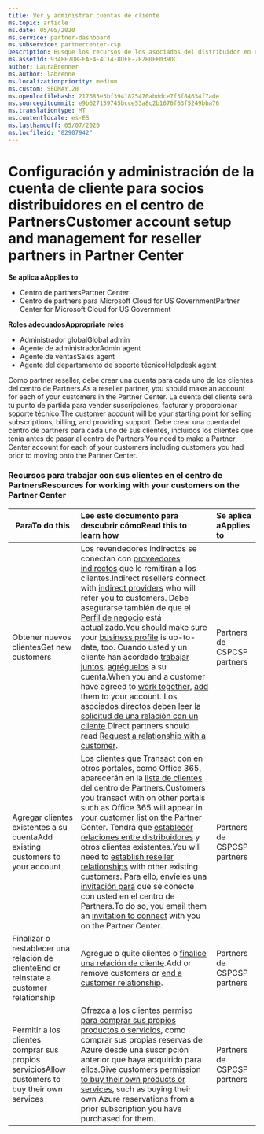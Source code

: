 ```yaml
---
title: Ver y administrar cuentas de cliente
ms.topic: article
ms.date: 05/05/2020
ms.service: partner-dashboard
ms.subservice: partnercenter-csp
Description: Busque los recursos de los asociados del distribuidor en el centro de Partners. Esto incluye la creación de cuentas de cliente antes de vender suscripciones, factura u ofrecer soporte técnico.
ms.assetid: 934FF7D8-FAE4-4C14-8DFF-7E2B0FF039DC
author: LauraBrenner
ms.author: labrenne
ms.localizationpriority: medium
ms.custom: SEOMAY.20
ms.openlocfilehash: 217685e3bf3941825470abddce7f5f84634f7ade
ms.sourcegitcommit: e9b627159745bcce53a8c2b1676f63f5249bba76
ms.translationtype: MT
ms.contentlocale: es-ES
ms.lasthandoff: 05/07/2020
ms.locfileid: "82907942"
---
```

# <a name="customer-account-setup-and-management-for-reseller-partners-in-partner-center"></a><span data-ttu-id="1dcba-104">Configuración y administración de la cuenta de cliente para socios distribuidores en el centro de Partners</span><span class="sxs-lookup"><span data-stu-id="1dcba-104">Customer account setup and management for reseller partners in Partner Center</span></span>

<span data-ttu-id="1dcba-105">**Se aplica a**</span><span class="sxs-lookup"><span data-stu-id="1dcba-105">**Applies to**</span></span>

-  <span data-ttu-id="1dcba-106">Centro de partners</span><span class="sxs-lookup"><span data-stu-id="1dcba-106">Partner Center</span></span>
-  <span data-ttu-id="1dcba-107">Centro de partners para Microsoft Cloud for US Government</span><span class="sxs-lookup"><span data-stu-id="1dcba-107">Partner Center for Microsoft Cloud for US Government</span></span>

<span data-ttu-id="1dcba-108">**Roles adecuados**</span><span class="sxs-lookup"><span data-stu-id="1dcba-108">**Appropriate roles**</span></span>

- <span data-ttu-id="1dcba-109">Administrador global</span><span class="sxs-lookup"><span data-stu-id="1dcba-109">Global admin</span></span>
- <span data-ttu-id="1dcba-110">Agente de administrador</span><span class="sxs-lookup"><span data-stu-id="1dcba-110">Admin agent</span></span>
- <span data-ttu-id="1dcba-111">Agente de ventas</span><span class="sxs-lookup"><span data-stu-id="1dcba-111">Sales agent</span></span>
- <span data-ttu-id="1dcba-112">Agente del departamento de soporte técnico</span><span class="sxs-lookup"><span data-stu-id="1dcba-112">Helpdesk agent</span></span>

<span data-ttu-id="1dcba-113">Como partner reseller, debe crear una cuenta para cada uno de los clientes del centro de Partners.</span><span class="sxs-lookup"><span data-stu-id="1dcba-113">As a reseller partner, you should make an account for each of your customers in the Partner Center.</span></span> <span data-ttu-id="1dcba-114">La cuenta del cliente será tu punto de partida para vender suscripciones, facturar y proporcionar soporte técnico.</span><span class="sxs-lookup"><span data-stu-id="1dcba-114">The customer account will be your starting point for selling subscriptions, billing, and providing support.</span></span> <span data-ttu-id="1dcba-115">Debe crear una cuenta del centro de partners para cada uno de sus clientes, incluidos los clientes que tenía antes de pasar al centro de Partners.</span><span class="sxs-lookup"><span data-stu-id="1dcba-115">You need to make a Partner Center account for each of your customers including customers you had prior to moving onto the Partner Center.</span></span>

### <a name="resources-for-working-with-your-customers-on-the-partner-center"></a><span data-ttu-id="1dcba-116">Recursos para trabajar con sus clientes en el centro de Partners</span><span class="sxs-lookup"><span data-stu-id="1dcba-116">Resources for working with your customers on the Partner Center</span></span>

|<span data-ttu-id="1dcba-117">**Para**</span><span class="sxs-lookup"><span data-stu-id="1dcba-117">**To do this**</span></span>   |<span data-ttu-id="1dcba-118">**Lee este documento para descubrir cómo**</span><span class="sxs-lookup"><span data-stu-id="1dcba-118">**Read this to learn how**</span></span>   |<span data-ttu-id="1dcba-119">**Se aplica a**</span><span class="sxs-lookup"><span data-stu-id="1dcba-119">**Applies to**</span></span>|
|-----------------|:----------------------------|:--------------|
|<span data-ttu-id="1dcba-120">Obtener nuevos clientes</span><span class="sxs-lookup"><span data-stu-id="1dcba-120">Get new customers</span></span>|<span data-ttu-id="1dcba-121">Los revendedores indirectos se conectan con [proveedores indirectos](indirect-reseller-tasks-in-partner-center.md) que le remitirán a los clientes.</span><span class="sxs-lookup"><span data-stu-id="1dcba-121">Indirect resellers connect with [indirect providers](indirect-reseller-tasks-in-partner-center.md) who will refer you to customers.</span></span> <span data-ttu-id="1dcba-122">Debe asegurarse también de que el [Perfil de negocio](create-a-marketing-profile.md) está actualizado.</span><span class="sxs-lookup"><span data-stu-id="1dcba-122">You should make sure your [business profile](create-a-marketing-profile.md) is up-to-date, too.</span></span> <span data-ttu-id="1dcba-123">Cuando usted y un cliente han acordado [trabajar juntos](responding-to-referrals.md), [agréguelos](add-a-new-customer.md) a su cuenta.</span><span class="sxs-lookup"><span data-stu-id="1dcba-123">When you and a customer have agreed to [work together](responding-to-referrals.md), [add](add-a-new-customer.md) them to your account.</span></span> <span data-ttu-id="1dcba-124">Los asociados directos deben leer [la solicitud de una relación con un cliente](request-a-relationship-with-a-customer.md).</span><span class="sxs-lookup"><span data-stu-id="1dcba-124">Direct partners should read [ Request a relationship with a customer](request-a-relationship-with-a-customer.md).</span></span>|<span data-ttu-id="1dcba-125">Partners de CSP</span><span class="sxs-lookup"><span data-stu-id="1dcba-125">CSP partners</span></span>|
|<span data-ttu-id="1dcba-126">Agregar clientes existentes a su cuenta</span><span class="sxs-lookup"><span data-stu-id="1dcba-126">Add existing customers to your account</span></span>   | <span data-ttu-id="1dcba-127">Los clientes que Transact con en otros portales, como Office 365, aparecerán en la [lista de clientes](see-your-customer-list.md) del centro de Partners.</span><span class="sxs-lookup"><span data-stu-id="1dcba-127">Customers you transact with on other portals such as Office 365 will appear in your [customer list](see-your-customer-list.md) on the Partner Center.</span></span> <span data-ttu-id="1dcba-128">Tendrá que [establecer relaciones entre distribuidores](indirect-reseller-tasks-in-partner-center.md) y otros clientes existentes.</span><span class="sxs-lookup"><span data-stu-id="1dcba-128">You will need to [establish reseller relationships](indirect-reseller-tasks-in-partner-center.md) with other existing customers.</span></span> <span data-ttu-id="1dcba-129">Para ello, envíeles una [invitación para](responding-to-referrals.md) que se conecte con usted en el centro de Partners.</span><span class="sxs-lookup"><span data-stu-id="1dcba-129">To do so, you email them an [invitation to connect](responding-to-referrals.md) with you on the Partner Center.</span></span>   | <span data-ttu-id="1dcba-130">Partners de CSP</span><span class="sxs-lookup"><span data-stu-id="1dcba-130">CSP partners</span></span>   |
|<span data-ttu-id="1dcba-131">Finalizar o restablecer una relación de cliente</span><span class="sxs-lookup"><span data-stu-id="1dcba-131">End or reinstate a customer relationship</span></span>   | <span data-ttu-id="1dcba-132">Agregue o quite clientes o [finalice una relación de cliente](remove-a-relationship.md).</span><span class="sxs-lookup"><span data-stu-id="1dcba-132">Add or remove customers or [end a customer relationship](remove-a-relationship.md).</span></span>  |   <span data-ttu-id="1dcba-133">Partners de CSP</span><span class="sxs-lookup"><span data-stu-id="1dcba-133">CSP partners</span></span> |
|<span data-ttu-id="1dcba-134">Permitir a los clientes comprar sus propios servicios</span><span class="sxs-lookup"><span data-stu-id="1dcba-134">Allow customers to buy their own services</span></span>   | <span data-ttu-id="1dcba-135">[Ofrezca a los clientes permiso para comprar sus propios productos o servicios](give-customers-permission.md), como comprar sus propias reservas de Azure desde una suscripción anterior que haya adquirido para ellos.</span><span class="sxs-lookup"><span data-stu-id="1dcba-135">[Give customers permission to buy their own products or services](give-customers-permission.md), such as buying their own Azure reservations from a prior subscription you have purchased for them.</span></span>  | <span data-ttu-id="1dcba-136">Partners de CSP</span><span class="sxs-lookup"><span data-stu-id="1dcba-136">CSP partners</span></span> |